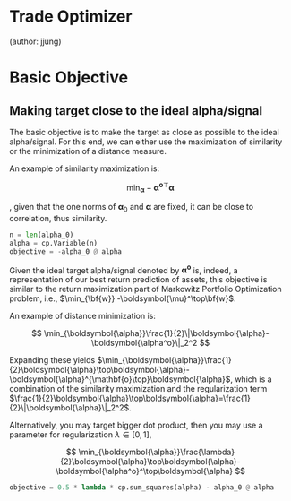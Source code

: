 # Trade Optimizer

(author: jjung)

# Basic Objective

## Making target close to the ideal alpha/signal

The basic objective is to make the target as close as possible to the ideal alpha/signal. For this end, we can either use the maximization of similarity or the minimization of a distance measure.

An example of similarity maximization is:

$$
\min_{\boldsymbol{\alpha}}-\boldsymbol{\alpha}^{\mathbf{o}\top} \boldsymbol{\alpha}
$$

, given that the one norms of $\boldsymbol{\alpha}_0$ and $\boldsymbol{\alpha}$ are fixed, it can be close to correlation, thus similarity.

```python
n = len(alpha_0)
alpha = cp.Variable(n)
objective = -alpha_0 @ alpha
```

Given the ideal target alpha/signal denoted by $\boldsymbol{\alpha^o}$ is, indeed, a representation of our best return prediction of assets, this objective is similar to the return maximization part of Markowitz Portfolio Optimization problem, i.e., $\min_{\bf{w}} -\boldsymbol{\mu}^\top\bf{w}$.

An example of distance minimization is:

$$
\min_{\boldsymbol{\alpha}}\frac{1}{2}\|\boldsymbol{\alpha}-\boldsymbol{\alpha^o}\|_2^2
$$

Expanding these yields $\min_{\boldsymbol{\alpha}}\frac{1}{2}\boldsymbol{\alpha}\top\boldsymbol{\alpha}-\boldsymbol{\alpha}^{\mathbf{o}\top}\boldsymbol{\alpha}$, which is a combination of the similarity maximization and the regularization term $\frac{1}{2}\boldsymbol{\alpha}\top\boldsymbol{\alpha}=\frac{1}{2}\|\boldsymbol{\alpha}\|_2^2$.

Alternatively, you may target bigger dot product, then you may use a parameter for regularization $\lambda \in [0, 1]$,

$$
\min_{\boldsymbol{\alpha}}\frac{\lambda}{2}\boldsymbol{\alpha}\top\boldsymbol{\alpha}-\boldsymbol{\alpha^o}^\top\boldsymbol{\alpha}
$$

```python
objective = 0.5 * lambda * cp.sum_squares(alpha) - alpha_0 @ alpha
```